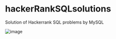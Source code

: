 # hackerRankSQLsolutions
Solution of Hackerrank SQL problems by MySQL

![image](https://user-images.githubusercontent.com/122146533/212050187-61b6d74c-73e1-4e2e-8062-4f1cffff12fa.png)

